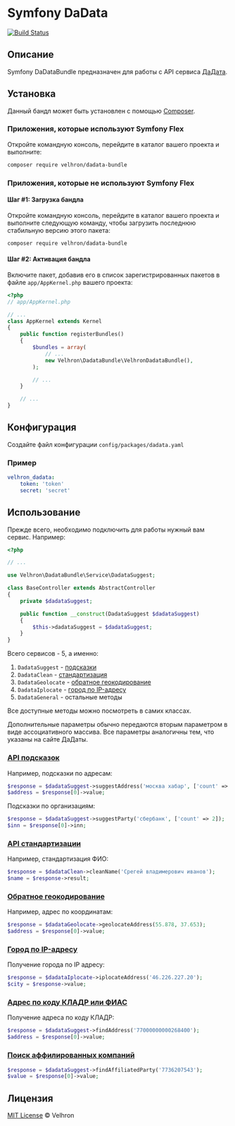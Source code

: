 # Symfony DaData

[![Build Status](https://travis-ci.com/Velhron/dadata-bundle.svg?token=tDXe7dqwQ2esgAZeQapf&branch=master)](https://travis-ci.com/Velhron/dadata-bundle)

## Описание

Symfony DaDataBundle предназначен для работы с API сервиса [ДаДата](https://dadata.ru).

## Установка

Данный бандл может быть установлен с помощью [Composer](https://getcomposer.org).

### Приложения, которые используют Symfony Flex

Откройте командную консоль, перейдите в каталог вашего проекта и выполните:

```bash
composer require velhron/dadata-bundle
```

### Приложения, которые не используют Symfony Flex

#### Шаг #1: Загрузка бандла

Откройте командную консоль, перейдите в каталог вашего проекта и выполните следующую команду, чтобы загрузить последнюю 
стабильную версию этого пакета:

```bash
composer require velhron/dadata-bundle
```

#### Шаг #2: Активация бандла

Включите пакет, добавив его в список зарегистрированных пакетов в файле `app/AppKernel.php` вашего проекта:

```php
<?php
// app/AppKernel.php

// ...
class AppKernel extends Kernel
{
    public function registerBundles()
    {
        $bundles = array(
            // ...
            new Velhron\DadataBundle\VelhronDadataBundle(),
        );

        // ...
    }

    // ...
}
```

## Конфигурация

Создайте файл конфигурации `config/packages/dadata.yaml`

### Пример

```yaml
velhron_dadata:
    token: 'token'
    secret: 'secret'
```

## Использование

Прежде всего, необходимо подключить для работы нужный вам сервис. Например:

```php
<?php

// ...

use Velhron\DadataBundle\Service\DadataSuggest;

class BaseController extends AbstractController
{
    private $dadataSuggest;

    public function __construct(DadataSuggest $dadataSuggest)
    {
        $this->dadataSuggest = $dadataSuggest;
    }
}
```

Всего сервисов - 5, а именно:
1. `DadataSuggest` - [подсказки](https://dadata.ru/api/suggest/)
2. `DadataClean` - [стандартизация](https://dadata.ru/api/clean/)
3. `DadataGeolocate` - [обратное геокодирование](https://dadata.ru/api/geolocate/)
4. `DadataIplocate` - [город по IP-адресу](https://dadata.ru/api/iplocate/)
5. `DadataGeneral` - остальные методы

Все доступные методы можно посмотреть в самих классах.

Дополнительные параметры обычно передаются вторым параметром в виде ассоциативного массива. 
Все параметры аналогичны тем, что указаны на сайте ДаДаты.

### [API подсказок](https://dadata.ru/api/suggest/)

Например, подсказки по адресам:

```php
$response = $dadataSuggest->suggestAddress('москва хабар', ['count' => 10]);
$address = $response[0]->value;
```

Подсказки по организациям:

```php
$response = $dadataSuggest->suggestParty('сбербанк', ['count' => 2]);
$inn = $response[0]->inn;
```

### [API стандартизации](https://dadata.ru/api/clean/)

Например, стандартизация ФИО:

```php
$response = $dadataClean->cleanName('Срегей владимерович иванов');
$name = $response->result;
```

### [Обратное геокодирование](https://dadata.ru/api/geolocate/)

Например, адрес по координатам:

```php
$response = $dadataGeolocate->geolocateAddress(55.878, 37.653);
$address = $response[0]->value;
```

### [Город по IP-адресу](https://dadata.ru/api/iplocate/)

Получение города по IP адресу:

```php
$response = $dadataIplocate->iplocateAddress('46.226.227.20');
$city = $response->value;
```

### [Адрес по коду КЛАДР или ФИАС](https://dadata.ru/api/find-address/)

Получение адреса по коду КЛАДР:

```php
$response = $dadataSuggest->findAddress('77000000000268400');
$address = $response[0]->value;
```

### [Поиск аффилированных компаний](https://dadata.ru/api/find-affiliated/)

```php
$response = $dadataSuggest->findAffiliatedParty('7736207543');
$value = $response[0]->value;
```

## Лицензия

[MIT License](https://opensource.org/licenses/mit-license) © Velhron